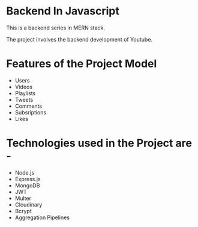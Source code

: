 # Backend In Javascript

This is a backend series in MERN stack.

The project involves the backend development of Youtube. 

# Features of the Project Model
- Users
- Videos
- Playlists
- Tweets
- Comments
- Subsriptions
- Likes

# Technologies used in the Project are - 
- Node.js
- Express.js
- MongoDB
- JWT
- Multer
- Cloudinary
- Bcrypt
- Aggregation Pipelines